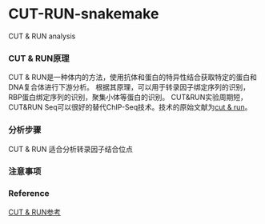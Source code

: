 # CUT-RUN-snakemake
CUT &amp; RUN analysis 

### CUT & RUN原理
CUT & RUN是一种体内的方法，使用抗体和蛋白的特异性结合获取特定的蛋白和DNA复合体进行下游分析。
根据其原理，可以用于转录因子绑定序列的识别，RBP蛋白绑定序列的识别，聚集小体等蛋白的识别。
CUT&RUN实验周期短，CUT&RUN Seq可以很好的替代ChIP-Seq技术。技术的原始文献为[cut & run](https://pubmed.ncbi.nlm.nih.gov/28079019/)。

### 分析步骤
CUT & RUN 适合分析转录因子结合位点

### 注意事项

### Reference

[CUT & RUN参考](https://nf-co.re/cutandrun/3.2/docs/output#6-peak-calling)
